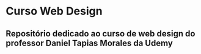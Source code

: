 # Curso Web Design  

## Repositório dedicado ao curso de web design do professor Daniel Tapias Morales da Udemy